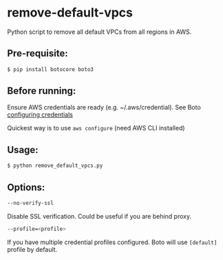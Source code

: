 # remove-default-vpcs
Python script to remove all default VPCs from all regions in AWS.

## Pre-requisite:
```sh
$ pip install botocore boto3
```

## Before running:
Ensure AWS credentials are ready (e.g. ~/.aws/credential).  See Boto [configuring credentials](http://boto3.readthedocs.io/en/latest/guide/configuration.html) 

Quickest way is to use `aws configure` (need AWS CLI installed)

## Usage:
```sh
$ python remove_default_vpcs.py
```

## Options:
```sh
--no-verify-ssl
```
Disable SSL verification.  Could be useful if you are behind proxy.

```sh
--profile=<profile>
```
If you have multiple credential profiles configured.  Boto will use `[default]` profile by default. 

